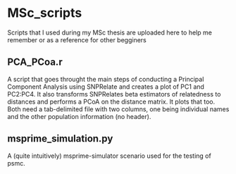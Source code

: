 # MSc_scripts
Scripts that I used during my MSc thesis are uploaded here to help me remember or as a reference for other begginers

## PCA_PCoa.r
A script that goes throught the main steps of conducting a Principal Component Analysis using SNPRelate and creates a plot of PC1 and PC2:PC4. It also transforms SNPRelates beta estimators of relatedness to distances and performs a PCoA on the distance matrix. It plots that too. Both need a tab-delimited file with two columns, one being individual names and the other population information (no header).

## msprime_simulation.py
A (quite intuitively) msprime-simulator scenario used for the testing of psmc. 
